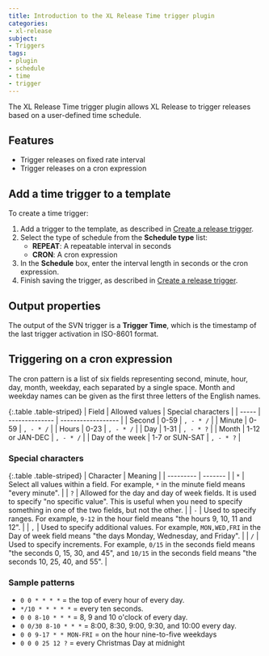```yaml
---
title: Introduction to the XL Release Time trigger plugin
categories:
- xl-release
subject:
- Triggers
tags:
- plugin
- schedule
- time
- trigger
---
```


The XL Release Time trigger plugin allows XL Release to trigger releases based on a user-defined time schedule. 

## Features

* Trigger releases on fixed rate interval
* Trigger releases on a cron expression

## Add a time trigger to a template

To create a time trigger:

1. Add a trigger to the template, as described in [Create a release trigger](/xl-release/how-to/create-a-release-trigger.html).
2. Select the type of schedule from the **Schedule type** list:
    * **REPEAT**: A repeatable interval in seconds
    * **CRON**: A cron expression
3. In the **Schedule** box, enter the interval length in seconds or the cron expression.
5. Finish saving the trigger, as described in [Create a release trigger](/xl-release/how-to/create-a-release-trigger.html).

## Output properties

The output of the SVN trigger is a **Trigger Time**, which is the timestamp of the last trigger activation in ISO-8601 format.

## Triggering on a cron expression

The cron pattern is a list of six fields representing second, minute, hour, day, month, weekday, each separated by a single space. Month and weekday names can be given as the first three letters of the English names.

{:.table .table-striped}
| Field | Allowed values | Special characters |
| ----- | -------------- | ------------------ |
| Second | 0-59 | `, - * /` |
| Minute | 0-59 | `, - * /` |
| Hours | 0-23 | `, - * /` |
| Day | 1-31 | `, - * ?` |
| Month | 1-12 or JAN-DEC | `, - * /` |
| Day of the week | 1-7 or SUN-SAT | `, - * ?` |

### Special characters

{:.table .table-striped}
| Character | Meaning |
| --------- | ------- |
| `*` | Select all values within a field. For example, `*` in the minute field means "every minute". |
| `?` | Allowed for the day and day of week fields. It is used to specify "no specific value". This is useful when you need to specify something in one of the two fields, but not the other. |
| `-` | Used to specify ranges. For example, `9-12` in the hour field means "the hours 9, 10, 11 and 12". |
| `,` | Used to specify additional values. For example, `MON,WED,FRI` in the Day of week field means "the days Monday, Wednesday, and Friday". |
| `/` | Used to specify increments. For example, `0/15` in the seconds field means "the seconds 0, 15, 30, and 45", and `10/15` in the seconds field means "the seconds 10, 25, 40, and 55". |

### Sample patterns

* `0 0 * * * *` = the top of every hour of every day.
* `*/10 * * * * *` = every ten seconds.
* `0 0 8-10 * * *` = 8, 9 and 10 o'clock of every day.
* `0 0/30 8-10 * * *` = 8:00, 8:30, 9:00, 9:30, and 10:00 every day.
* `0 0 9-17 * * MON-FRI` = on the hour nine-to-five weekdays
* `0 0 0 25 12 ?` = every Christmas Day at midnight
